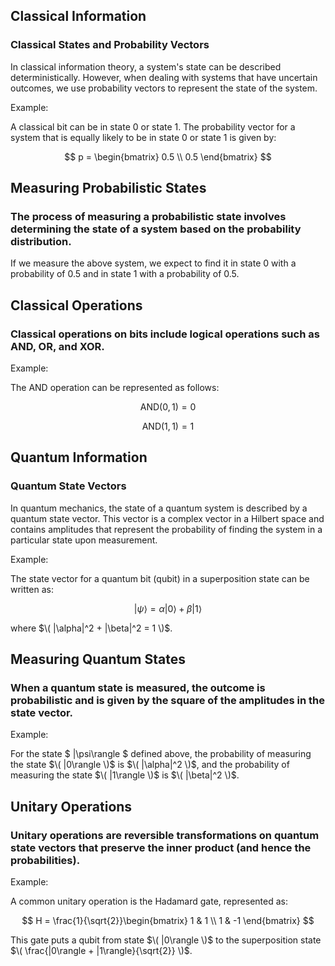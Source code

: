 ## Classical Information

### Classical States and Probability Vectors

In classical information theory, a system's state can be described deterministically. However, when dealing with systems that have uncertain outcomes, we use probability vectors to represent the state of the system.

Example:

A classical bit can be in state 0 or state 1. The probability vector for a system that is equally likely to be in state 0 or state 1 is given by:

$$
p = \begin{bmatrix}
0.5 \\
0.5
\end{bmatrix}
$$

## Measuring Probabilistic States

### The process of measuring a probabilistic state involves determining the state of a system based on the probability distribution.

If we measure the above system, we expect to find it in state 0 with a probability of 0.5 and in state 1 with a probability of 0.5.

## Classical Operations

### Classical operations on bits include logical operations such as AND, OR, and XOR.

Example:

The AND operation can be represented as follows:

$$
\text{AND}(0, 1) = 0
$$

$$
\text{AND}(1, 1) = 1
$$

## Quantum Information

### Quantum State Vectors

In quantum mechanics, the state of a quantum system is described by a quantum state vector. This vector is a complex vector in a Hilbert space and contains amplitudes that represent the probability of finding the system in a particular state upon measurement.

Example:

The state vector for a quantum bit (qubit) in a superposition state can be written as:

$$
|\psi\rangle = \alpha|0\rangle + \beta|1\rangle
$$

where $\( |\alpha|^2 + |\beta|^2 = 1 \)$.

## Measuring Quantum States

### When a quantum state is measured, the outcome is probabilistic and is given by the square of the amplitudes in the state vector.

Example:

For the state $ |\psi\rangle $ defined above, the probability of measuring the state $\( |0\rangle \)$ is $\( |\alpha|^2 \)$, and the probability of measuring the state $\( |1\rangle \)$ is $\( |\beta|^2 \)$.

## Unitary Operations

### Unitary operations are reversible transformations on quantum state vectors that preserve the inner product (and hence the probabilities).

Example:

A common unitary operation is the Hadamard gate, represented as:

$$
H = \frac{1}{\sqrt{2}}\begin{bmatrix}
1 & 1 \\
1 & -1
\end{bmatrix}
$$

This gate puts a qubit from state $\( |0\rangle \)$ to the superposition state $\( \frac{|0\rangle + |1\rangle}{\sqrt{2}} \)$.
